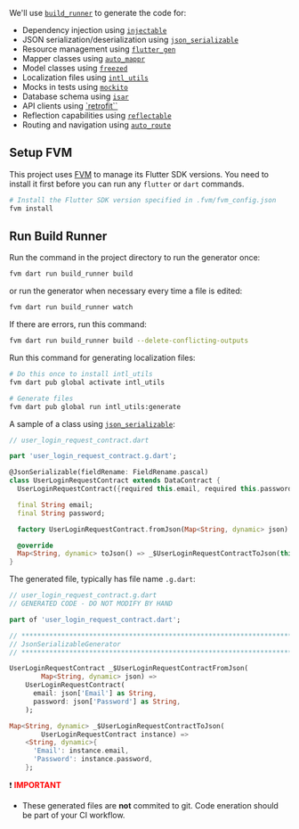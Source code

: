We'll use [`build_runner`](https://pub.dev/packages/build_runner) to generate the code for:

- Dependency injection using [`injectable`](https://pub.dev/packages/injectable)
- JSON serialization/deserialization using [`json_serializable`](https://pub.dev/packages/json_serializable)
- Resource management using [`flutter_gen`](https://pub.dev/packages/flutter_gen)
- Mapper classes using [`auto_mappr`](https://pub.dev/packages/auto_mappr)
- Model classes using [`freezed`](https://pub.dev/packages/freezed)
- Localization files using [`intl_utils`](https://pub.dev/packages/intl_utils)
- Mocks in tests using [`mockito`](https://pub.dev/packages/mockito)
- Database schema using [`isar`](https://pub.dev/packages/isar)
- API clients using [`retrofit``](https://pub.dev/packages/retrofit)
- Reflection capabilities using [`reflectable`](https://pub.dev/packages/reflectable)
- Routing and navigation using [`auto_route`](https://pub.dev/packages/auto_route)

## Setup FVM

This project uses [FVM](https://fvm.app) to manage its Flutter SDK versions. You need to install it first before you can run any `flutter` or `dart` commands.

```sh
# Install the Flutter SDK version specified in .fvm/fvm_config.json
fvm install
```

## Run Build Runner

Run the command in the project directory to run the generator once:

```sh
fvm dart run build_runner build
```

or run the generator when necessary every time a file is edited:

```sh
fvm dart run build_runner watch
```

If there are errors, run this command:

```sh
fvm dart run build_runner build --delete-conflicting-outputs
```

Run this command for generating localization files:

```sh
# Do this once to install intl_utils
fvm dart pub global activate intl_utils

# Generate files
fvm dart pub global run intl_utils:generate
```

A sample of a class using [`json_serializable`](https://pub.dev/packages/json_serializable):

```dart
// user_login_request_contract.dart

part 'user_login_request_contract.g.dart';

@JsonSerializable(fieldRename: FieldRename.pascal)
class UserLoginRequestContract extends DataContract {
  UserLoginRequestContract({required this.email, required this.password});

  final String email;
  final String password;

  factory UserLoginRequestContract.fromJson(Map<String, dynamic> json) => _$UserLoginRequestContractFromJson(json);

  @override
  Map<String, dynamic> toJson() => _$UserLoginRequestContractToJson(this);
}
```

The generated file, typically has file name `.g.dart`:

```dart
// user_login_request_contract.g.dart
// GENERATED CODE - DO NOT MODIFY BY HAND

part of 'user_login_request_contract.dart';

// **************************************************************************
// JsonSerializableGenerator
// **************************************************************************

UserLoginRequestContract _$UserLoginRequestContractFromJson(
        Map<String, dynamic> json) =>
    UserLoginRequestContract(
      email: json['Email'] as String,
      password: json['Password'] as String,
    );

Map<String, dynamic> _$UserLoginRequestContractToJson(
        UserLoginRequestContract instance) =>
    <String, dynamic>{
      'Email': instance.email,
      'Password': instance.password,
    };

```

:exclamation: **<span style="color: red">IMPORTANT</span>**

- These generated files are **not** commited to git. Code eneration should be part of your CI workflow.